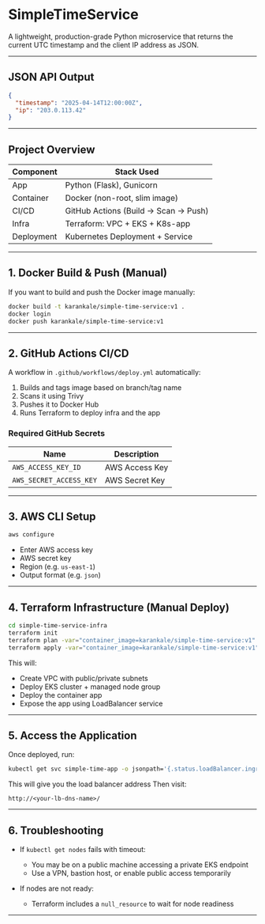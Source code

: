 # SimpleTimeService

A lightweight, production-grade Python microservice that returns the current UTC timestamp and the client IP address as JSON.

---

## JSON API Output

```json
{
  "timestamp": "2025-04-14T12:00:00Z",
  "ip": "203.0.113.42"
}
```

---

## Project Overview

| Component      | Stack Used                             |
|----------------|----------------------------------------|
| App            | Python (Flask), Gunicorn               |
| Container      | Docker (non-root, slim image)          |
| CI/CD          | GitHub Actions (Build → Scan → Push)   |
| Infra          | Terraform: VPC + EKS + K8s-app         |
| Deployment     | Kubernetes Deployment + Service        |

---

## 1. Docker Build & Push (Manual)

If you want to build and push the Docker image manually:

```bash
docker build -t karankale/simple-time-service:v1 .
docker login
docker push karankale/simple-time-service:v1
```

---

## 2. GitHub Actions CI/CD

A workflow in `.github/workflows/deploy.yml` automatically:

1. Builds and tags image based on branch/tag name
2. Scans it using Trivy
3. Pushes it to Docker Hub
4. Runs Terraform to deploy infra and the app

### Required GitHub Secrets

| Name                   | Description |
|------------------------|-------------|
| `AWS_ACCESS_KEY_ID`    | AWS Access Key |
| `AWS_SECRET_ACCESS_KEY`| AWS Secret Key |

---

## 3. AWS CLI Setup

```bash
aws configure
```

- Enter AWS access key
- AWS secret key
- Region (e.g. `us-east-1`)
- Output format (e.g. `json`)

---

## 4. Terraform Infrastructure (Manual Deploy)

```bash
cd simple-time-service-infra
terraform init
terraform plan -var="container_image=karankale/simple-time-service:v1"
terraform apply -var="container_image=karankale/simple-time-service:v1" -auto-approve
```

This will:

- Create VPC with public/private subnets
- Deploy EKS cluster + managed node group
- Deploy the container app
- Expose the app using LoadBalancer service

---

## 5. Access the Application

Once deployed, run:

```bash
kubectl get svc simple-time-app -o jsonpath='{.status.loadBalancer.ingress[0].hostname}'
```
This will give you the load balancer address
Then visit:

```
http://<your-lb-dns-name>/
```

---

## 6. Troubleshooting

- If `kubectl get nodes` fails with timeout:
  - You may be on a public machine accessing a private EKS endpoint
  - Use a VPN, bastion host, or enable public access temporarily

- If nodes are not ready:
  - Terraform includes a `null_resource` to wait for node readiness

---
